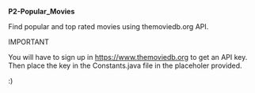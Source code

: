 <b>P2-Popular_Movies</b>

Find popular and top rated movies using themoviedb.org API.

IMPORTANT

You will have to sign up in https://www.themoviedb.org to get an API key. Then place the key in the Constants.java file in the placeholer provided.

:)
